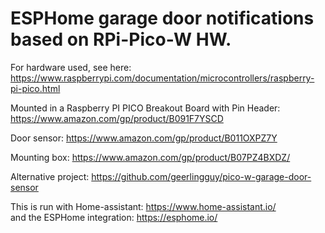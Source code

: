 # ESPHome garage door notifications based on RPi-Pico-W HW.

For hardware used, see here: <br /> https://www.raspberrypi.com/documentation/microcontrollers/raspberry-pi-pico.html <br />

Mounted in a Raspberry PI PICO Breakout Board with Pin Header: <br /> https://www.amazon.com/gp/product/B091F7YSCD <br />

Door sensor: https://www.amazon.com/gp/product/B011OXPZ7Y <br />

Mounting box: https://www.amazon.com/gp/product/B07PZ4BXDZ/ <br />

Alternative project: https://github.com/geerlingguy/pico-w-garage-door-sensor <br />

This is run with Home-assistant: https://www.home-assistant.io/ <br />
and the ESPHome integration: https://esphome.io/
